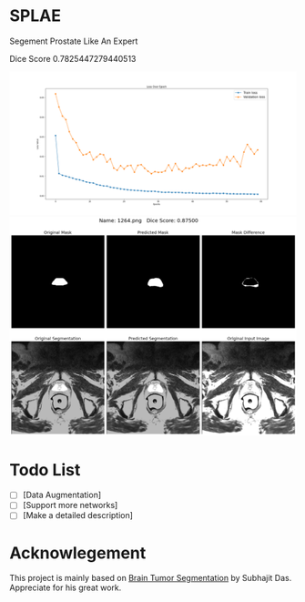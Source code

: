 # SPLAE
 Segement Prostate Like An Expert

Dice Score 0.7825447279440513

![Loss Graph](losss.png)
![Segment Result](segres.png)

# Todo List
- [ ] [Data Augmentation]
- [ ] [Support more networks]
- [ ] [Make a detailed description]

# Acknowlegement
This project is mainly based on [Brain Tumor Segmentation](https://github.com/sdsubhajitdas/Brain-Tumor-Segmentation) by Subhajit Das. Appreciate for his great work.